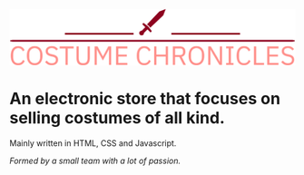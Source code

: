 
![alt text](src/assets/logo-t.png)

# An electronic store that focuses on selling costumes of all kind. 
Mainly written in HTML, CSS and Javascript. 

*Formed by a small team with a lot of passion.* 
